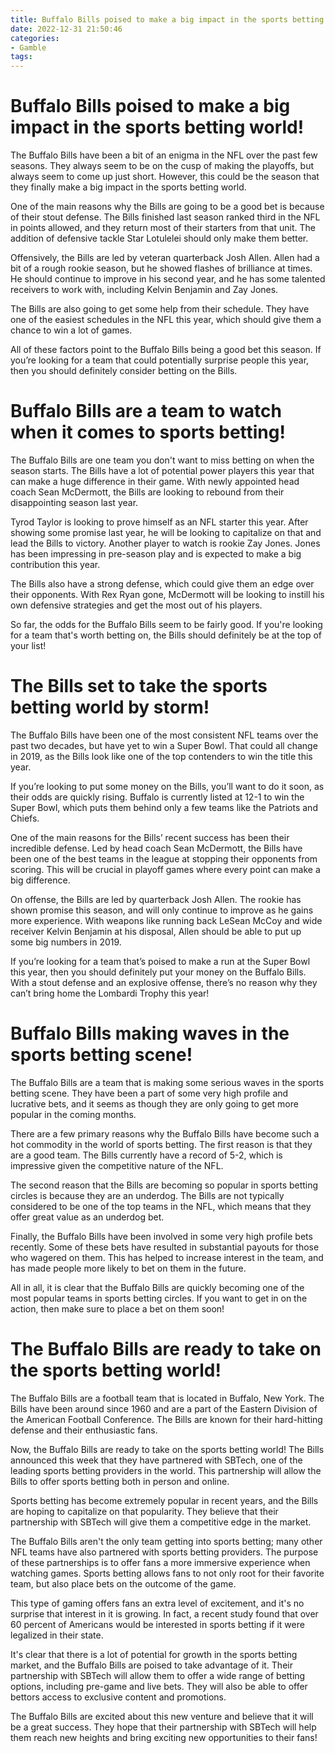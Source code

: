 ```yaml
---
title: Buffalo Bills poised to make a big impact in the sports betting world!
date: 2022-12-31 21:50:46
categories:
- Gamble
tags:
---
```



#  Buffalo Bills poised to make a big impact in the sports betting world!

The Buffalo Bills have been a bit of an enigma in the NFL over the past few seasons. They always seem to be on the cusp of making the playoffs, but always seem to come up just short. However, this could be the season that they finally make a big impact in the sports betting world.

One of the main reasons why the Bills are going to be a good bet is because of their stout defense. The Bills finished last season ranked third in the NFL in points allowed, and they return most of their starters from that unit. The addition of defensive tackle Star Lotulelei should only make them better.

Offensively, the Bills are led by veteran quarterback Josh Allen. Allen had a bit of a rough rookie season, but he showed flashes of brilliance at times. He should continue to improve in his second year, and he has some talented receivers to work with, including Kelvin Benjamin and Zay Jones.

The Bills are also going to get some help from their schedule. They have one of the easiest schedules in the NFL this year, which should give them a chance to win a lot of games.

All of these factors point to the Buffalo Bills being a good bet this season. If you’re looking for a team that could potentially surprise people this year, then you should definitely consider betting on the Bills.

#  Buffalo Bills are a team to watch when it comes to sports betting!

The Buffalo Bills are one team you don't want to miss betting on when the season starts. The Bills have a lot of potential power players this year that can make a huge difference in their game. With newly appointed head coach Sean McDermott, the Bills are looking to rebound from their disappointing season last year.

Tyrod Taylor is looking to prove himself as an NFL starter this year. After showing some promise last year, he will be looking to capitalize on that and lead the Bills to victory. Another player to watch is rookie Zay Jones. Jones has been impressing in pre-season play and is expected to make a big contribution this year.

The Bills also have a strong defense, which could give them an edge over their opponents. With Rex Ryan gone, McDermott will be looking to instill his own defensive strategies and get the most out of his players.

So far, the odds for the Buffalo Bills seem to be fairly good. If you're looking for a team that's worth betting on, the Bills should definitely be at the top of your list!

#  The Bills set to take the sports betting world by storm!

The Buffalo Bills have been one of the most consistent NFL teams over the past two decades, but have yet to win a Super Bowl. That could all change in 2019, as the Bills look like one of the top contenders to win the title this year.

If you’re looking to put some money on the Bills, you’ll want to do it soon, as their odds are quickly rising. Buffalo is currently listed at 12-1 to win the Super Bowl, which puts them behind only a few teams like the Patriots and Chiefs.

One of the main reasons for the Bills’ recent success has been their incredible defense. Led by head coach Sean McDermott, the Bills have been one of the best teams in the league at stopping their opponents from scoring. This will be crucial in playoff games where every point can make a big difference.

On offense, the Bills are led by quarterback Josh Allen. The rookie has shown promise this season, and will only continue to improve as he gains more experience. With weapons like running back LeSean McCoy and wide receiver Kelvin Benjamin at his disposal, Allen should be able to put up some big numbers in 2019.

If you’re looking for a team that’s poised to make a run at the Super Bowl this year, then you should definitely put your money on the Buffalo Bills. With a stout defense and an explosive offense, there’s no reason why they can’t bring home the Lombardi Trophy this year!

#  Buffalo Bills making waves in the sports betting scene!

The Buffalo Bills are a team that is making some serious waves in the sports betting scene. They have been a part of some very high profile and lucrative bets, and it seems as though they are only going to get more popular in the coming months.

There are a few primary reasons why the Buffalo Bills have become such a hot commodity in the world of sports betting. The first reason is that they are a good team. The Bills currently have a record of 5-2, which is impressive given the competitive nature of the NFL.

The second reason that the Bills are becoming so popular in sports betting circles is because they are an underdog. The Bills are not typically considered to be one of the top teams in the NFL, which means that they offer great value as an underdog bet.

Finally, the Buffalo Bills have been involved in some very high profile bets recently. Some of these bets have resulted in substantial payouts for those who wagered on them. This has helped to increase interest in the team, and has made people more likely to bet on them in the future.

All in all, it is clear that the Buffalo Bills are quickly becoming one of the most popular teams in sports betting circles. If you want to get in on the action, then make sure to place a bet on them soon!

#  The Buffalo Bills are ready to take on the sports betting world!

The Buffalo Bills are a football team that is located in Buffalo, New York. The Bills have been around since 1960 and are a part of the Eastern Division of the American Football Conference. The Bills are known for their hard-hitting defense and their enthusiastic fans.

Now, the Buffalo Bills are ready to take on the sports betting world! The Bills announced this week that they have partnered with SBTech, one of the leading sports betting providers in the world. This partnership will allow the Bills to offer sports betting both in person and online.

Sports betting has become extremely popular in recent years, and the Bills are hoping to capitalize on that popularity. They believe that their partnership with SBTech will give them a competitive edge in the market.

The Buffalo Bills aren't the only team getting into sports betting; many other NFL teams have also partnered with sports betting providers. The purpose of these partnerships is to offer fans a more immersive experience when watching games. Sports betting allows fans to not only root for their favorite team, but also place bets on the outcome of the game.

This type of gaming offers fans an extra level of excitement, and it's no surprise that interest in it is growing. In fact, a recent study found that over 60 percent of Americans would be interested in sports betting if it were legalized in their state.

It's clear that there is a lot of potential for growth in the sports betting market, and the Buffalo Bills are poised to take advantage of it. Their partnership with SBTech will allow them to offer a wide range of betting options, including pre-game and live bets. They will also be able to offer bettors access to exclusive content and promotions.

The Buffalo Bills are excited about this new venture and believe that it will be a great success. They hope that their partnership with SBTech will help them reach new heights and bring exciting new opportunities to their fans!